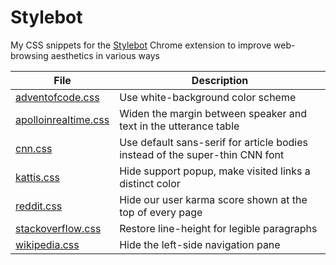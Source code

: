 # Stylebot

My CSS snippets for the [Stylebot](https://chrome.google.com/webstore/detail/stylebot/oiaejidbmkiecgbjeifoejpgmdaleoha) Chrome extension to improve web-browsing aesthetics in various ways

File | Description
--- | ---
[adventofcode.css](adventofcode.css) | Use white-background color scheme
[apolloinrealtime.css](apolloinrealtime.css) | Widen the margin between speaker and text in the utterance table
[cnn.css](cnn.css) | Use default sans-serif for article bodies instead of the super-thin CNN font
[kattis.css](kattis.css) | Hide support popup, make visited links a distinct color
[reddit.css](reddit.css) | Hide our user karma score shown at the top of every page
[stackoverflow.css](stackoverflow.css) | Restore line-height for legible paragraphs
[wikipedia.css](wikipedia.css) | Hide the left-side navigation pane
